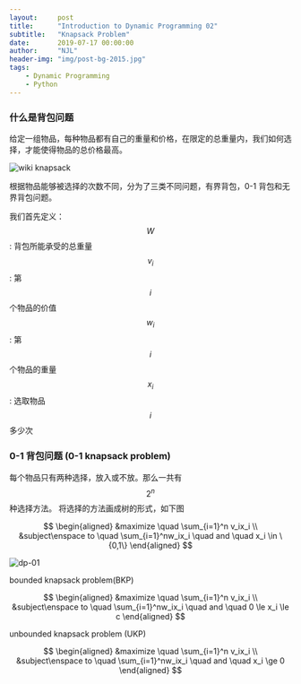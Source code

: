 ```yaml
---
layout:     post
title:      "Introduction to Dynamic Programming 02"
subtitle:   "Knapsack Problem"
date:       2019-07-17 00:00:00
author:     "NJL"
header-img: "img/post-bg-2015.jpg"
tags:
    - Dynamic Programming
    - Python
---
```


### 什么是背包问题 

给定一组物品，每种物品都有自己的重量和价格，在限定的总重量内，我们如何选择，才能使得物品的总价格最高。  

![wiki knapsack](https://upload.wikimedia.org/wikipedia/commons/thumb/f/fd/Knapsack.svg/250px-Knapsack.svg.png)


根据物品能够被选择的次数不同，分为了三类不同问题，有界背包，0-1 背包和无界背包问题。   

我们首先定义：  
$$W$$ : 背包所能承受的总重量     
$$v_i$$ : 第 $$i$$ 个物品的价值  
$$w_i$$ : 第 $$i$$ 个物品的重量  
$$x_i$$ : 选取物品 $$i$$ 多少次  


### 0-1 背包问题 (0-1 knapsack problem)  
每个物品只有两种选择，放入或不放。那么一共有 $$2^n$$ 种选择方法。 将选择的方法画成树的形式，如下图   


$$
\begin{aligned}
&maximize \quad \sum_{i=1}^n v_ix_i \\
&subject\enspace to \quad \sum_{i=1}^nw_ix_i \quad and \quad x_i \in \{0,1\}
\end{aligned}
$$


![dp-01]('/img/in-post/dynamic-problems/dp-01-tree.png')

bounded knapsack problem(BKP)  

$$
\begin{aligned}
&maximize \quad \sum_{i=1}^n v_ix_i \\
&subject\enspace to \quad \sum_{i=1}^nw_ix_i \quad and \quad 0 \le x_i \le c
\end{aligned}
$$

unbounded knapsack problem (UKP)  

$$
\begin{aligned}
&maximize \quad \sum_{i=1}^n v_ix_i \\
&subject\enspace to \quad \sum_{i=1}^nw_ix_i \quad and \quad x_i \ge 0
\end{aligned}
$$
